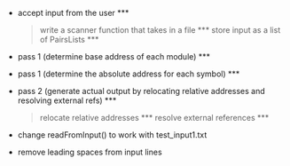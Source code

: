 

- accept input from the user ***
    > write a scanner function that takes in a file ***
    > store input as a list of PairsLists ***
- pass 1 (determine base address of each module) ***
- pass 1 (determine the absolute address for each symbol) ***
- pass 2 (generate actual output by relocating relative addresses and resolving external refs) ***
    > relocate relative addresses ***
    > resolve external references ***




- change readFromInput() to work with test_input1.txt 

- remove leading spaces from input lines 





